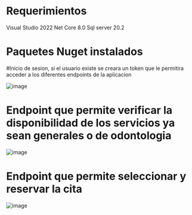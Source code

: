 
# Requerimientos
Visual Studio 2022 Net Core 8.0
Sql server 20.2

# Paquetes Nuget instalados
 <ItemGroup>
   <PackageReference Include="Microsoft.AspNetCore.Authentication.JwtBearer" Version="8.0.0" />
   <PackageReference Include="Microsoft.EntityFrameworkCore" Version="9.0.4" />
   <PackageReference Include="Microsoft.EntityFrameworkCore.SqlServer" Version="9.0.4" />
   <PackageReference Include="Microsoft.IdentityModel.Tokens" Version="8.9.0" />
 </ItemGroup>


#Inicio de sesion, si el usuario existe se creara un token que le permitira acceder a los diferentes endpoints de la aplicacion

![image](https://github.com/user-attachments/assets/6d8885ec-db1d-4804-b34d-92192c4de4f7)

# Endpoint que permite verificar la disponibilidad de los servicios ya sean generales o de odontologia
![image](https://github.com/user-attachments/assets/d6365387-7237-4bc9-a638-638f423e3b79)

# Endpoint que permite seleccionar y reservar la cita
![image](https://github.com/user-attachments/assets/901d8beb-df19-4e7b-86fe-be09e6b55120)



